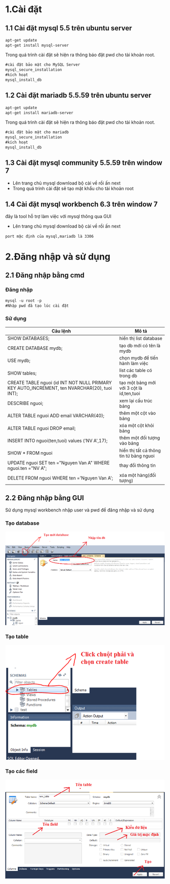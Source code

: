 # 1.Cài đặt 
## 1.1 Cài đặt mysql 5.5 trên ubuntu server 
```
apt-get update
apt-get install mysql-server
```
Trong quá trình cài đặt sẽ hiện ra thông báo đặt pwd cho tài khoản root.
```
#cài đặt bảo mật cho MySQL Server
mysql_secure_installation
#kích hoạt 
mysql_install_db
```
## 1.2 Cài đặt mariadb 5.5.59 trên ubuntu server 
```
apt-get update
apt-get install mariadb-server
```
Trong quá trình cài đặt sẽ hiện ra thông báo đặt pwd cho tài khoản root.
```
#cài đặt bảo mật cho mariadb 
mysql_secure_installation
#kích hoạt 
mysql_install_db
```
## 1.3 Cài đặt mysql community 5.5.59 trên window 7
* Lên trang chủ mysql download bộ cài về rồi ấn next 
* Trong quá trinh cài đặt sẽ tạo mật khẩu cho tài khoản root
## 1.4 Cài đặt mysql workbench 6.3 trên window 7
đây là tool hỗ trợ làm việc với mysql thông qua GUI
* Lên trang chủ mysql download bộ cài về rồi ấn next 

`port mặc định của mysql,mariadb là 3306`
# 2.Đăng nhập và sử dụng
## 2.1 Đăng nhập bằng cmd
### Đăng nhập
```
mysql -u root -p
#Nhập pwd đã tạo lúc cài đặt
```
### Sử dụng
|Câu lệnh|Mô tả|
|--------|-----|
|SHOW DATABASES;|hiển thị list database|
|CREATE DATABASE mydb;|tạo db mới có tên là mydb|
|USE mydb;|chọn mydb để tiến hành làm việc|
|SHOW tables;|list các table có trong db|
|CREATE TABLE nguoi (id INT NOT NULL PRIMARY KEY AUTO_INCREMENT, ten NVARCHAR(20), tuoi INT);|tạo một bảng mới với 3 cột là id,ten,tuoi| 
|DESCRIBE nguoi;|xem lại cấu trúc bảng|
|ALTER TABLE nguoi ADD email VARCHAR(40);|thêm một cột vào bảng|
|ALTER TABLE nguoi DROP email;|xóa một cột khỏi bảng|
|INSERT INTO nguoi(ten,tuoi) values ('NV A',17);|thêm một đối tượng vào bảng|
|SHOW * FROM nguoi|hiển thị tất cả thông tin từ bảng nguoi|
|UPDATE nguoi SET ten ="Nguyen Van A" WHERE nguoi.ten ="NV A";|thay đổi thông tin|
|DELETE FROM nguoi WHERE ten ='Nguyen Van A';|xóa một hàng(đối tượng)|
## 2.2 Đăng nhập bằng GUI
Sử dụng mysql workbench nhập user và pwd để đăng nhập và sử dụng
### Tạo database
![](../image/tao_db.PNG)
### Tạo table
![](../image/tao_table.PNG)
### Tạo các field
![](../image/tao_cac_field.PNG)
